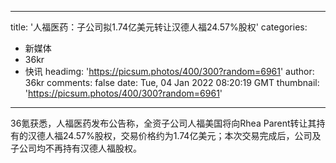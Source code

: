 
---
title: '人福医药：子公司拟1.74亿美元转让汉德人福24.57%股权'
categories: 
 - 新媒体
 - 36kr
 - 快讯
headimg: 'https://picsum.photos/400/300?random=6961'
author: 36kr
comments: false
date: Tue, 04 Jan 2022 08:20:19 GMT
thumbnail: 'https://picsum.photos/400/300?random=6961'
---

<div>   
36氪获悉，人福医药发布公告称，全资子公司人福美国将向Rhea Parent转让其持有的汉德人福24.57%股权，交易价格约为1.74亿美元；本次交易完成后，公司及子公司均不再持有汉德人福股权。  
</div>
            